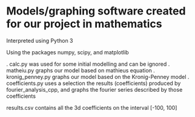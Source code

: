 # Models/graphing software created for our project in mathematics

Interpreted using Python 3

Using the packages numpy, scipy, and matplotlib

. calc.py was used for some initial modelling and can be ignored
. matheiu.py graphs our model based on mathieus equation
. kronig_penney.py graphs our model based on the Kronig-Penney model
. coefficients.py uses a selection the results (coefficients) produced by fourier_analysis_cpp, and graphs the fourier series described by those coefficients

results.csv contains all the 3d coefficients on the interval [-100, 100]
